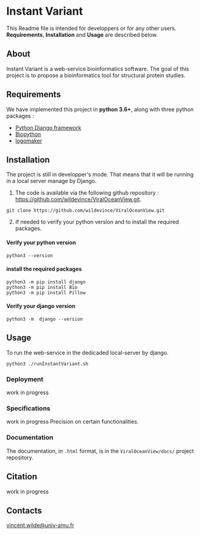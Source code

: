 # Instant Variant

This Readme file is intended for developpers or for any other users.
**Requirements**, **Installation** and **Usage** are described below.

## About ##

Instant Variant is a web-service bioinformatics software.
The goal of this project is to propose a bioinformatics tool for structural protein studies.


## Requirements

We have implemented this project in **python 3.6+**, along with three python packages :

* [Python Django framework](https://www.djangoproject.com/)
* [Biopython](https://www.djangoproject.com/)
* [logomaker](https://logomaker.readthedocs.io/en/latest/)


## Installation

The project is still in developper's mode. That means that it will be running in a local server manage by Django.

1. The code is available via the following github repository : https://github.com/wildevince/ViralOceanView.git.
```
git clone https://github.com/wildevince/ViralOceanView.git
```

2. If needed to verify your python version and to install the required packages.

#### Verify your python version ####
```
python3 --version
```

#### install the required packages ####
```
python3 -m pip install django
python3 -m pip install Bio
python3 -m pip install Pillow
```

#### Verify your django version ####
```
python3 -m  django --version
```

## Usage

To run the web-service in the dedicaded local-server by django.
```
python3 ./runInstantVariant.sh
```

###


### Deployment
work in progress


### Specifications
work in progress
Precision on certain functionalities.


### Documentation

The documentation, in `.html` format, is in the `ViralOceanView/docs/` project repository.


## Citation
work in progress


## Contacts
vincent.wilde@univ-amu.fr
